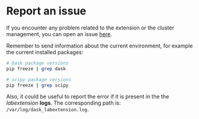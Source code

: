 # Report an issue

If you encounter any problem related to the extension or the cluster management, you can
open an issue [here](https://github.com/comp-dev-cms-ita/dask-remote-jobqueue/issues).

Remember to send information about the current environment, for example the current installed packages:

```bash
# Dask package versions
pip freeze | grep dask

# scipy package versions
pip freeze | grep scipy
```

Also, it could be useful to report the error if it is present in the the _labextension_ **logs**. The corresponding path is: `/var/log/dask_labextension.log`.
